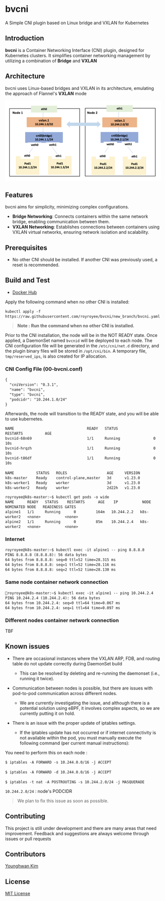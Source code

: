 # bvcni
A Simple CNI plugin based on Linux bridge and VXLAN for Kubernetes

## Introduction
**bvcni** is a Container Networking Interface (CNI) plugin, designed for Kubernetes clusters. It simplifies container networking management by utilizing a combination of **Bridge** and **VXLAN** 


## Architecture
bvcni uses Linux-based bridges and VXLAN in its architecture, emulating the approach of Flannel's **VXLAN** mode

![bvcni architecture.png](img%2Fbvcni%20architecture.png)

## Features
bvcni aims for simplicity, minimizing complex configurations.
- **Bridge Networking**: Connects containers within the same network bridge, enabling communication between them.
- **VXLAN Networking**: Establishes connections between containers using VXLAN virtual networks, ensuring network isolation and scalability.

## Prerequisites
- No other CNI should be installed. If another CNI was previously used, a reset is recommended.

## Build and Test
- [Docker Hub](https://hub.docker.com/r/royroyee/bvcnid)

Apply the following command when no other CNI is installed:




```
kubectl apply -f https://raw.githubusercontent.com/royroyee/bvcni/new_branch/bvcni.yaml
```

> **Note : Run the command when no other CNI is installed.**

Prior to the CNI installation, the node will be in the NOT READY state. Once applied, a DaemonSet named `bvcnid` will be deployed to each node. The CNI configuration file will be generated in the `/etc/cni/net.d` directory, and the plugin binary files will be stored in `/opt/cni/bin`. 
A temporary file, `tmp/reserved_ips`, is also created for IP allocation.


### CNI Config File (00-bvcni.conf)
```
{
  "cniVersion": "0.3.1",
  "name": "bvcni",
  "type": "bvcni",
  "podcidr": "10.244.1.0/24"
}
```

    

Afterwards, the node will transition to the READY state, and you will be able to use kubernetes.

```
NAME                                 READY   STATUS             RESTARTS          AGE
bvcnid-68n69                         1/1     Running               0              10s
bvcnid-hrqzh                         1/1     Running               0              10s
bvcnid-t86df                         1/1     Running               0              10s

NAME          STATUS   ROLES                  AGE     VERSION
k8s-master    Ready    control-plane,master   3d      v1.23.0
k8s-worker1   Ready    worker                 3d      v1.23.0
k8s-worker2   Ready    worker                 2d22h   v1.23.0
```

```
royroyee@k8s-master:~$ kubectl get pods -o wide
NAME      READY   STATUS    RESTARTS      AGE    IP           NODE          NOMINATED NODE   READINESS GATES
alpine1   1/1     Running      0         164m   10.244.2.2   k8s-worker2   <none>           <none>
alpine2   1/1     Running      0         85m    10.244.2.4   k8s-worker2   <none>           <none>
```

### Internet
```
royroyee@k8s-master:~$ kubectl exec -it alpine1 -- ping 8.8.8.8
PING 8.8.8.8 (8.8.8.8): 56 data bytes
64 bytes from 8.8.8.8: seq=0 ttl=52 time=28.315 ms
64 bytes from 8.8.8.8: seq=1 ttl=52 time=28.116 ms
64 bytes from 8.8.8.8: seq=2 ttl=52 time=28.130 ms
```


### Same node container network connection
```
royroyee@k8s-master:~$ kubectl exec -it alpine1 -- ping 10.244.2.4
PING 10.244.2.4 (10.244.2.4): 56 data bytes
64 bytes from 10.244.2.4: seq=0 ttl=64 time=0.067 ms
64 bytes from 10.244.2.4: seq=1 ttl=64 time=0.097 ms
```

### Different nodes container network connection
TBF






## Known issues
- There are occasional instances where the VXLAN ARP, FDB, and routing table do not update correctly during DaemonSet build
  - This can be resolved by deleting and re-running the daemonset (i.e., running it twice).


- Communication between nodes is possible, but there are issues with pod-to-pod communication across different nodes.
    - We are currently investigating the issue, and although there is a potential solution using eBPF, it involves complex aspects, so we are currently putting it on hold.


- There is an issue with the proper update of iptables settings.
  - If the iptables update has not occurred or if internet connectivity is not available within the pod, you must manually execute the following command (per current manual instructions):

You need to perform this on each node :
``` 
$ iptables -A FORWARD -s 10.244.0.0/16 -j ACCEPT

$ iptables -A FORWARD -d 10.244.0.0/16 -j ACCEPT 

$ iptables -t nat -A POSTROUTING -s 10.244.2.0/24 -j MASQUERADE
```
`10.244.2.0/24` : node's PODCIDR


    
  
> We plan to fix this issue as soon as possible.

## Contributing
This project is still under development and there are many areas that need improvement. Feedback and suggestions are always welcome through issues or pull requests

## Contributors
[Younghwan Kim](https://github.com/royroyee)

## License
[MIT License](https://github.com/royroyee/bvcni/blob/new_branch/LICENSE)
